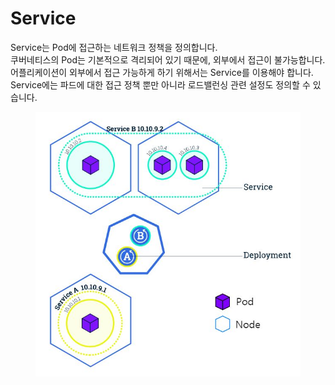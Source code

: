 # Service

Service는 Pod에 접근하는 네트워크 정책을 정의합니다.\
쿠버네티스의 Pod는 기본적으로 격리되어 있기 때문에, 외부에서 접근이 불가능합니다.\
어플리케이션이 외부에서 접근 가능하게 하기 위해서는 Service를 이용해야 합니다.\
Service에는 파드에 대한 접근 정책 뿐만 아니라 로드밸런싱 관련 설정도 정의할 수 있습니다.

<figure><img src="../../../../.gitbook/assets/Service.jpeg" alt=""><figcaption></figcaption></figure>
